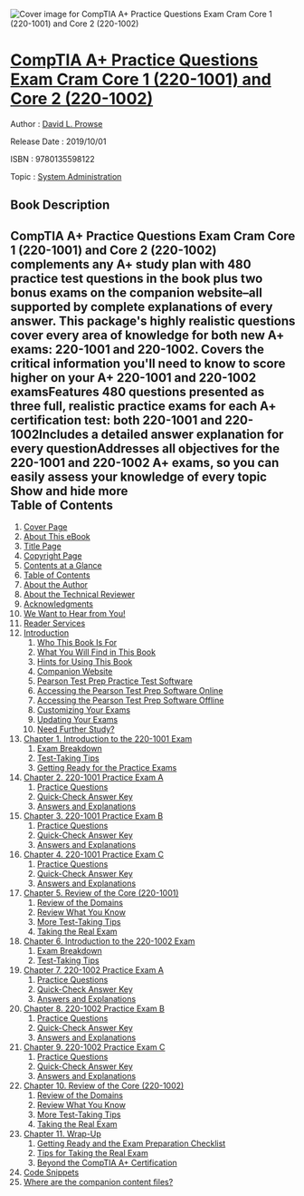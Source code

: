 ![Cover image for CompTIA A+ Practice Questions Exam Cram Core 1 (220-1001) and Core 2 (220-1002)](https://imgdetail.ebookreading.net/cover/cover/20200215/EB9780135598122.jpg)

[CompTIA A+ Practice Questions Exam Cram Core 1 (220-1001) and Core 2 (220-1002)](https://ebookreading.net/view/book/CompTIA+A%2B+Practice+Questions+Exam+Cram+Core+1+%28220-1001%29+and+Core+2+%28220-1002%29-EB9780135598122_1.html "CompTIA A+ Practice Questions Exam Cram Core 1 (220-1001) and Core 2 (220-1002)")
====================================================================================================================

Author : [David L. Prowse](https://ebookreading.net/search/author/David+L.+Prowse)

Release Date : 2019/10/01

ISBN : 9780135598122

Topic : [System Administration](https://ebookreading.net/search/category/system-administration)

Book Description
-----------------

 CompTIA A+ Practice Questions Exam Cram Core 1 (220-1001) and Core 2 (220-1002) complements any A+ study plan with 480 practice test questions in the book plus two bonus exams on the companion website–all supported by complete explanations of every answer. This package's highly realistic questions cover every area of knowledge for both new A+ exams: 220-1001 and 220-1002.
Covers the critical information you'll need to know to score higher on your A+ 220-1001 and 220-1002 examsFeatures 480 questions presented as three full, realistic practice exams for each A+ certification test: both 220-1001 and 220-1002Includes a detailed answer explanation for every questionAddresses all objectives for the 220-1001 and 220-1002 A+ exams, so you can easily assess your knowledge of every topic        Show and hide more                
Table of Contents
-----------------

1. [Cover Page](https://ebookreading.net/view/book/CompTIA+A%2B+Practice+Questions+Exam+Cram+Core+1+%28220-1001%29+and+Core+2+%28220-1002%29-EB9780135598122_1.html)
1. [About This eBook](https://ebookreading.net/view/book/CompTIA+A%2B+Practice+Questions+Exam+Cram+Core+1+%28220-1001%29+and+Core+2+%28220-1002%29-EB9780135598122_2.html)
1. [Title Page](https://ebookreading.net/view/book/CompTIA+A%2B+Practice+Questions+Exam+Cram+Core+1+%28220-1001%29+and+Core+2+%28220-1002%29-EB9780135598122_3.html)
1. [Copyright Page](https://ebookreading.net/view/book/CompTIA+A%2B+Practice+Questions+Exam+Cram+Core+1+%28220-1001%29+and+Core+2+%28220-1002%29-EB9780135598122_4.html)
1. [Contents at a Glance](https://ebookreading.net/view/book/CompTIA+A%2B+Practice+Questions+Exam+Cram+Core+1+%28220-1001%29+and+Core+2+%28220-1002%29-EB9780135598122_5.html#toc01)
1. [Table of Contents](https://ebookreading.net/view/book/CompTIA+A%2B+Practice+Questions+Exam+Cram+Core+1+%28220-1001%29+and+Core+2+%28220-1002%29-EB9780135598122_6.html#toc)
1. [About the Author](https://ebookreading.net/view/book/CompTIA+A%2B+Practice+Questions+Exam+Cram+Core+1+%28220-1001%29+and+Core+2+%28220-1002%29-EB9780135598122_7.html#about)
1. [About the Technical Reviewer](https://ebookreading.net/view/book/CompTIA+A%2B+Practice+Questions+Exam+Cram+Core+1+%28220-1001%29+and+Core+2+%28220-1002%29-EB9780135598122_8.html#about1)
1. [Acknowledgments](https://ebookreading.net/view/book/CompTIA+A%2B+Practice+Questions+Exam+Cram+Core+1+%28220-1001%29+and+Core+2+%28220-1002%29-EB9780135598122_9.html#ack)
1. [We Want to Hear from You!](https://ebookreading.net/view/book/CompTIA+A%2B+Practice+Questions+Exam+Cram+Core+1+%28220-1001%29+and+Core+2+%28220-1002%29-EB9780135598122_10.html#pref01)
1. [Reader Services](https://ebookreading.net/view/book/CompTIA+A%2B+Practice+Questions+Exam+Cram+Core+1+%28220-1001%29+and+Core+2+%28220-1002%29-EB9780135598122_11.html#pref02)
1. [Introduction](https://ebookreading.net/view/book/CompTIA+A%2B+Practice+Questions+Exam+Cram+Core+1+%28220-1001%29+and+Core+2+%28220-1002%29-EB9780135598122_12.html#ch00)
    1. [Who This Book Is For](https://ebookreading.net/view/book/CompTIA+A%2B+Practice+Questions+Exam+Cram+Core+1+%28220-1001%29+and+Core+2+%28220-1002%29-EB9780135598122_12.html#ch00lev2sec1)
    1. [What You Will Find in This Book](https://ebookreading.net/view/book/CompTIA+A%2B+Practice+Questions+Exam+Cram+Core+1+%28220-1001%29+and+Core+2+%28220-1002%29-EB9780135598122_12.html#ch00lev2sec2)
    1. [Hints for Using This Book](https://ebookreading.net/view/book/CompTIA+A%2B+Practice+Questions+Exam+Cram+Core+1+%28220-1001%29+and+Core+2+%28220-1002%29-EB9780135598122_12.html#ch00lev2sec3)
    1. [Companion Website](https://ebookreading.net/view/book/CompTIA+A%2B+Practice+Questions+Exam+Cram+Core+1+%28220-1001%29+and+Core+2+%28220-1002%29-EB9780135598122_12.html#ch00lev2sec4)
    1. [Pearson Test Prep Practice Test Software](https://ebookreading.net/view/book/CompTIA+A%2B+Practice+Questions+Exam+Cram+Core+1+%28220-1001%29+and+Core+2+%28220-1002%29-EB9780135598122_12.html#ch00lev2sec5)
    1. [Accessing the Pearson Test Prep Software Online](https://ebookreading.net/view/book/CompTIA+A%2B+Practice+Questions+Exam+Cram+Core+1+%28220-1001%29+and+Core+2+%28220-1002%29-EB9780135598122_12.html#ch00lev2sec6)
    1. [Accessing the Pearson Test Prep Software Offline](https://ebookreading.net/view/book/CompTIA+A%2B+Practice+Questions+Exam+Cram+Core+1+%28220-1001%29+and+Core+2+%28220-1002%29-EB9780135598122_12.html#ch00lev2sec7)
    1. [Customizing Your Exams](https://ebookreading.net/view/book/CompTIA+A%2B+Practice+Questions+Exam+Cram+Core+1+%28220-1001%29+and+Core+2+%28220-1002%29-EB9780135598122_12.html#ch00lev2sec8)
    1. [Updating Your Exams](https://ebookreading.net/view/book/CompTIA+A%2B+Practice+Questions+Exam+Cram+Core+1+%28220-1001%29+and+Core+2+%28220-1002%29-EB9780135598122_12.html#ch00lev2sec9)
    1. [Need Further Study?](https://ebookreading.net/view/book/CompTIA+A%2B+Practice+Questions+Exam+Cram+Core+1+%28220-1001%29+and+Core+2+%28220-1002%29-EB9780135598122_12.html#ch00lev2sec10)
1. [Chapter 1. Introduction to the 220-1001 Exam](https://ebookreading.net/view/book/CompTIA+A%2B+Practice+Questions+Exam+Cram+Core+1+%28220-1001%29+and+Core+2+%28220-1002%29-EB9780135598122_13.html#ch01)
    1. [Exam Breakdown](https://ebookreading.net/view/book/CompTIA+A%2B+Practice+Questions+Exam+Cram+Core+1+%28220-1001%29+and+Core+2+%28220-1002%29-EB9780135598122_13.html#ch01lev1sec1)
    1. [Test-Taking Tips](https://ebookreading.net/view/book/CompTIA+A%2B+Practice+Questions+Exam+Cram+Core+1+%28220-1001%29+and+Core+2+%28220-1002%29-EB9780135598122_13.html#ch01lev1sec2)
    1. [Getting Ready for the Practice Exams](https://ebookreading.net/view/book/CompTIA+A%2B+Practice+Questions+Exam+Cram+Core+1+%28220-1001%29+and+Core+2+%28220-1002%29-EB9780135598122_13.html#ch01lev1sec3)
1. [Chapter 2. 220-1001 Practice Exam A](https://ebookreading.net/view/book/CompTIA+A%2B+Practice+Questions+Exam+Cram+Core+1+%28220-1001%29+and+Core+2+%28220-1002%29-EB9780135598122_14.html#ch02)
    1. [Practice Questions](https://ebookreading.net/view/book/CompTIA+A%2B+Practice+Questions+Exam+Cram+Core+1+%28220-1001%29+and+Core+2+%28220-1002%29-EB9780135598122_14.html#ch02lev1sec1)
    1. [Quick-Check Answer Key](https://ebookreading.net/view/book/CompTIA+A%2B+Practice+Questions+Exam+Cram+Core+1+%28220-1001%29+and+Core+2+%28220-1002%29-EB9780135598122_14.html#ch02lev1sec2)
    1. [Answers and Explanations](https://ebookreading.net/view/book/CompTIA+A%2B+Practice+Questions+Exam+Cram+Core+1+%28220-1001%29+and+Core+2+%28220-1002%29-EB9780135598122_14.html#ch02lev1sec3)
1. [Chapter 3. 220-1001 Practice Exam B](https://ebookreading.net/view/book/CompTIA+A%2B+Practice+Questions+Exam+Cram+Core+1+%28220-1001%29+and+Core+2+%28220-1002%29-EB9780135598122_15.html#ch03)
    1. [Practice Questions](https://ebookreading.net/view/book/CompTIA+A%2B+Practice+Questions+Exam+Cram+Core+1+%28220-1001%29+and+Core+2+%28220-1002%29-EB9780135598122_15.html#ch03lev1sec1)
    1. [Quick-Check Answer Key](https://ebookreading.net/view/book/CompTIA+A%2B+Practice+Questions+Exam+Cram+Core+1+%28220-1001%29+and+Core+2+%28220-1002%29-EB9780135598122_15.html#ch03lev1sec2)
    1. [Answers and Explanations](https://ebookreading.net/view/book/CompTIA+A%2B+Practice+Questions+Exam+Cram+Core+1+%28220-1001%29+and+Core+2+%28220-1002%29-EB9780135598122_15.html#ch03lev1sec3)
1. [Chapter 4. 220-1001 Practice Exam C](https://ebookreading.net/view/book/CompTIA+A%2B+Practice+Questions+Exam+Cram+Core+1+%28220-1001%29+and+Core+2+%28220-1002%29-EB9780135598122_16.html#ch04)
    1. [Practice Questions](https://ebookreading.net/view/book/CompTIA+A%2B+Practice+Questions+Exam+Cram+Core+1+%28220-1001%29+and+Core+2+%28220-1002%29-EB9780135598122_16.html#ch04lev1sec1)
    1. [Quick-Check Answer Key](https://ebookreading.net/view/book/CompTIA+A%2B+Practice+Questions+Exam+Cram+Core+1+%28220-1001%29+and+Core+2+%28220-1002%29-EB9780135598122_16.html#ch04lev1sec2)
    1. [Answers and Explanations](https://ebookreading.net/view/book/CompTIA+A%2B+Practice+Questions+Exam+Cram+Core+1+%28220-1001%29+and+Core+2+%28220-1002%29-EB9780135598122_16.html#ch04lev1sec3)
1. [Chapter 5. Review of the Core (220-1001)](https://ebookreading.net/view/book/CompTIA+A%2B+Practice+Questions+Exam+Cram+Core+1+%28220-1001%29+and+Core+2+%28220-1002%29-EB9780135598122_17.html#ch05)
    1. [Review of the Domains](https://ebookreading.net/view/book/CompTIA+A%2B+Practice+Questions+Exam+Cram+Core+1+%28220-1001%29+and+Core+2+%28220-1002%29-EB9780135598122_17.html#ch05lev1sec1)
    1. [Review What You Know](https://ebookreading.net/view/book/CompTIA+A%2B+Practice+Questions+Exam+Cram+Core+1+%28220-1001%29+and+Core+2+%28220-1002%29-EB9780135598122_17.html#ch05lev1sec2)
    1. [More Test-Taking Tips](https://ebookreading.net/view/book/CompTIA+A%2B+Practice+Questions+Exam+Cram+Core+1+%28220-1001%29+and+Core+2+%28220-1002%29-EB9780135598122_17.html#ch05lev1sec3)
    1. [Taking the Real Exam](https://ebookreading.net/view/book/CompTIA+A%2B+Practice+Questions+Exam+Cram+Core+1+%28220-1001%29+and+Core+2+%28220-1002%29-EB9780135598122_17.html#ch05lev1sec4)
1. [Chapter 6. Introduction to the 220-1002 Exam](https://ebookreading.net/view/book/CompTIA+A%2B+Practice+Questions+Exam+Cram+Core+1+%28220-1001%29+and+Core+2+%28220-1002%29-EB9780135598122_18.html#ch06)
    1. [Exam Breakdown](https://ebookreading.net/view/book/CompTIA+A%2B+Practice+Questions+Exam+Cram+Core+1+%28220-1001%29+and+Core+2+%28220-1002%29-EB9780135598122_18.html#ch06lev1sec1)
    1. [Test-Taking Tips](https://ebookreading.net/view/book/CompTIA+A%2B+Practice+Questions+Exam+Cram+Core+1+%28220-1001%29+and+Core+2+%28220-1002%29-EB9780135598122_18.html#ch06lev1sec2)
1. [Chapter 7. 220-1002 Practice Exam A](https://ebookreading.net/view/book/CompTIA+A%2B+Practice+Questions+Exam+Cram+Core+1+%28220-1001%29+and+Core+2+%28220-1002%29-EB9780135598122_19.html#ch07)
    1. [Practice Questions](https://ebookreading.net/view/book/CompTIA+A%2B+Practice+Questions+Exam+Cram+Core+1+%28220-1001%29+and+Core+2+%28220-1002%29-EB9780135598122_19.html#ch07lev1sec1)
    1. [Quick-Check Answer Key](https://ebookreading.net/view/book/CompTIA+A%2B+Practice+Questions+Exam+Cram+Core+1+%28220-1001%29+and+Core+2+%28220-1002%29-EB9780135598122_19.html#ch07lev1sec2)
    1. [Answers and Explanations](https://ebookreading.net/view/book/CompTIA+A%2B+Practice+Questions+Exam+Cram+Core+1+%28220-1001%29+and+Core+2+%28220-1002%29-EB9780135598122_19.html#ch07lev1sec3)
1. [Chapter 8. 220-1002 Practice Exam B](https://ebookreading.net/view/book/CompTIA+A%2B+Practice+Questions+Exam+Cram+Core+1+%28220-1001%29+and+Core+2+%28220-1002%29-EB9780135598122_20.html#ch08)
    1. [Practice Questions](https://ebookreading.net/view/book/CompTIA+A%2B+Practice+Questions+Exam+Cram+Core+1+%28220-1001%29+and+Core+2+%28220-1002%29-EB9780135598122_20.html#ch08lev1sec1)
    1. [Quick-Check Answer Key](https://ebookreading.net/view/book/CompTIA+A%2B+Practice+Questions+Exam+Cram+Core+1+%28220-1001%29+and+Core+2+%28220-1002%29-EB9780135598122_20.html#ch08lev1sec2)
    1. [Answers and Explanations](https://ebookreading.net/view/book/CompTIA+A%2B+Practice+Questions+Exam+Cram+Core+1+%28220-1001%29+and+Core+2+%28220-1002%29-EB9780135598122_20.html#ch08lev1sec3)
1. [Chapter 9. 220-1002 Practice Exam C](https://ebookreading.net/view/book/CompTIA+A%2B+Practice+Questions+Exam+Cram+Core+1+%28220-1001%29+and+Core+2+%28220-1002%29-EB9780135598122_21.html#ch09)
    1. [Practice Questions](https://ebookreading.net/view/book/CompTIA+A%2B+Practice+Questions+Exam+Cram+Core+1+%28220-1001%29+and+Core+2+%28220-1002%29-EB9780135598122_21.html#ch09lev1sec1)
    1. [Quick-Check Answer Key](https://ebookreading.net/view/book/CompTIA+A%2B+Practice+Questions+Exam+Cram+Core+1+%28220-1001%29+and+Core+2+%28220-1002%29-EB9780135598122_21.html#ch09lev1sec2)
    1. [Answers and Explanations](https://ebookreading.net/view/book/CompTIA+A%2B+Practice+Questions+Exam+Cram+Core+1+%28220-1001%29+and+Core+2+%28220-1002%29-EB9780135598122_21.html#ch09lev1sec3)
1. [Chapter 10. Review of the Core (220-1002)](https://ebookreading.net/view/book/CompTIA+A%2B+Practice+Questions+Exam+Cram+Core+1+%28220-1001%29+and+Core+2+%28220-1002%29-EB9780135598122_22.html#ch10)
    1. [Review of the Domains](https://ebookreading.net/view/book/CompTIA+A%2B+Practice+Questions+Exam+Cram+Core+1+%28220-1001%29+and+Core+2+%28220-1002%29-EB9780135598122_22.html#ch10lev1sec1)
    1. [Review What You Know](https://ebookreading.net/view/book/CompTIA+A%2B+Practice+Questions+Exam+Cram+Core+1+%28220-1001%29+and+Core+2+%28220-1002%29-EB9780135598122_22.html#ch10lev1sec2)
    1. [More Test-Taking Tips](https://ebookreading.net/view/book/CompTIA+A%2B+Practice+Questions+Exam+Cram+Core+1+%28220-1001%29+and+Core+2+%28220-1002%29-EB9780135598122_22.html#ch10lev1sec3)
    1. [Taking the Real Exam](https://ebookreading.net/view/book/CompTIA+A%2B+Practice+Questions+Exam+Cram+Core+1+%28220-1001%29+and+Core+2+%28220-1002%29-EB9780135598122_22.html#ch10lev1sec4)
1. [Chapter 11. Wrap-Up](https://ebookreading.net/view/book/CompTIA+A%2B+Practice+Questions+Exam+Cram+Core+1+%28220-1001%29+and+Core+2+%28220-1002%29-EB9780135598122_23.html#ch11)
    1. [Getting Ready and the Exam Preparation Checklist](https://ebookreading.net/view/book/CompTIA+A%2B+Practice+Questions+Exam+Cram+Core+1+%28220-1001%29+and+Core+2+%28220-1002%29-EB9780135598122_23.html#ch11lev1sec1)
    1. [Tips for Taking the Real Exam](https://ebookreading.net/view/book/CompTIA+A%2B+Practice+Questions+Exam+Cram+Core+1+%28220-1001%29+and+Core+2+%28220-1002%29-EB9780135598122_23.html#ch11lev1sec2)
    1. [Beyond the CompTIA A+ Certification](https://ebookreading.net/view/book/CompTIA+A%2B+Practice+Questions+Exam+Cram+Core+1+%28220-1001%29+and+Core+2+%28220-1002%29-EB9780135598122_23.html#ch11lev1sec3)
1. [Code Snippets](https://ebookreading.net/view/book/CompTIA+A%2B+Practice+Questions+Exam+Cram+Core+1+%28220-1001%29+and+Core+2+%28220-1002%29-EB9780135598122_27.html#ch07_images)
1. [Where are the companion content files?](https://ebookreading.net/view/book/CompTIA+A%2B+Practice+Questions+Exam+Cram+Core+1+%28220-1001%29+and+Core+2+%28220-1002%29-EB9780135598122_29.html#app01)
